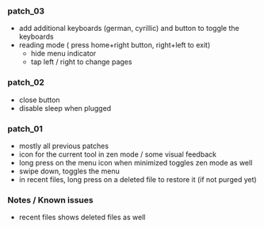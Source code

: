 ### patch_03
- add additional keyboards (german, cyrillic) and button to toggle the keyboards
- reading mode ( press home+right button, right+left to exit)
    - hide menu  indicator
    - tap left / right to change pages

### patch_02
- close button
- disable sleep when plugged

### patch_01
- mostly all previous patches
- icon for the current tool in zen mode / some visual feedback
- long press on the menu icon when minimized toggles zen mode as well
- swipe down, toggles the menu
- in recent files, long press on a deleted file to restore it (if not purged yet)


### Notes / Known issues
- recent files shows deleted files as well
